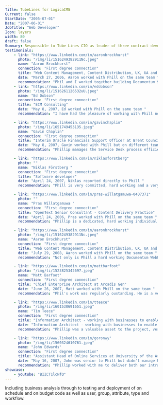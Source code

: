 ```yaml
---
Title: TubeLines for LogicaCMG
Current: false
StartDate: "2005-07-01"
Date: "2007-06-01"
JobTitle: "Web Developer"
Icon: layers
width: 80
draft: false
Summary: Responsible to Tube Lines CIO as leader of three contract developers in maintenance, support and development of web content and document management systems.
testimonials:
    - link: "https://www.linkedin.com/in/aaronbrockhurst"
      photo: "/img/li/1516249382911Nc.jpeg"
      name: "Aaron Brockhurst"
      connection: "First degree connection"
      title: "Web Content Management, Content Distribution, UX, UA and Disability Specialist"
      date: "March 27, 2006, Aaron worked with Phill on the same team "
      recommendation: "Phil and I worked together building Documentum Stylesheets for LOgicaCMG.  He's a hard working and a great laugh, there's never a dull moment with Phil "
    - link: "https://www.linkedin.com/in/eddobson"
      photo: "/img/li/1516261126532uU.jpeg"
      name: "Ed Dobson"
      connection: "First degree connection"
      title: "ECM Consulting"
      date: "May 8, 2007, Ed worked with Phill on the same team "
      recommendation: "I have had the pleasure of working with Phill now for some 9 months. During this time I have never ceased to be impressed at his drive, ambition and commitment to the activities he undertakes. "

    - link: "https://www.linkedin.com/in/gavinchaplin"
      photo: "/img/li/1651749453135.jpeg"
      name: "Gavin Chaplin"
      connection: "First degree connection"
      title: "Interim Oracle Financials Support Officer at Brent Council"
      date: "May 8, 2007, Gavin worked with Phill but on different teams "
      recommendation: "Phillip manages the Service Desk process efficiently and effectively. He is a good communicator and shows considerable initiative in meeting Tube Line's business objectives. "

    - link: "https://www.linkedin.com/in/niklasforstberg"
      photo: ""
      name: "Niklas Förstberg "
      connection: "First degree connection"
      title: "Software developer"
      date: "April 24, 2007, Niklas reported directly to Phill "
      recommendation: "Phill is very committed, hard working and a very fast learner. There is never a boring moment with Phill as he always has a joke at hand. I would not hesitate to work with Phill again. "

    - link: "https://www.linkedin.com/in/pras-willatgamuwa-0407371"
      photo: ""
      name: "Pras Willatgamuwa "
      connection: "First degree connection"
      title: "OpenText Senior Consultant - Content Delivery Practice"
      date: "April 24, 2006, Pras worked with Phill on the same team "
      recommendation: "Phillip is a dedicated, hard working individual who has demonstrated a highly desirable trait which allows him to adapt his role and responsibilities to meet and exceed what is required of him. <br> <br>He has already gained a team lead role in his short time at LogicaCMG since joining as a graduate.  Phillip is a credit to the graduate scheme and will surely be a priceless asset to LogicaCMG. "

    - link: "https://www.linkedin.com/in/aaronbrockhurst"
      photo: "/img/li/1516249382911Nc.jpeg"
      name: "Aaron Brockhurst"
      connection: "First degree connection"
      title: "Web Content Management, Content Distribution, UX, UA and Disability Specialist"
      date: "July 29, 2008, Aaron worked with Phill on the same team "
      recommendation: "Not only is Phill a hard working Documentum WebPublisher developer that is committed to getting the job done he's also great fun to have on the team.  Have worked with him twice now and would do so again "

    - link: "https://www.linkedin.com/in/mattbarfoot"
      photo: "/img/li/1523825342697.jpeg"
      name: "Matt Barfoot"
      connection: "First degree connection"
      title: "Chief Enterprise Architect at Arcadis Gen"
      date: "June 26, 2007, Matt worked with Phill on the same team "
      recommendation: "Phil's work was regularly oustanding. He is a very capable and intelligent person. "

    - link: "https://www.linkedin.com/in/tteece"
      photo: "/img/li/1601538691651.jpeg"
      name: "Tim Teece"
      connection: "First degree connection"
      title: "Information Architect - working with businesses to enable their data assets to drive business value "
      date: "Information Architect - working with businesses to enable their data assets to drive business value"
      recommendation: "Phillip was a valuable asset to the project, very hard working, reliable and conscientious. I would be extremely happy to work with him again in the future."

    - link: "https://www.linkedin.com/in/goronwy"
      photo: "/img/li/1560324610761.jpeg"
      name: "John Edwards"
      connection: "First degree connection"
      title: "Assistant Head of Online Services at University of the Arts London"
      date: "May 16, 2007, John was senior to Phill but didn't manage Phill directly "
      recommendation: "Phillip worked with me to deliver both our intranet and corporate web sites at Tube Lines. Since then he's been doing a great job keeping our sites running and helping us improve them functionally and also by making suggestions about emerging technologies that we may not have considered. He has always delivered and takes an active interest in getting the best out of the available technologies. Great to work with and always open to new ideas. "
showcase:
    - youtube: "BIZCT1lcNfQ"
---
```

Including business analysis through to testing and deployment of on schedule and on budget code as well as user, group, attribute, type and workflow.